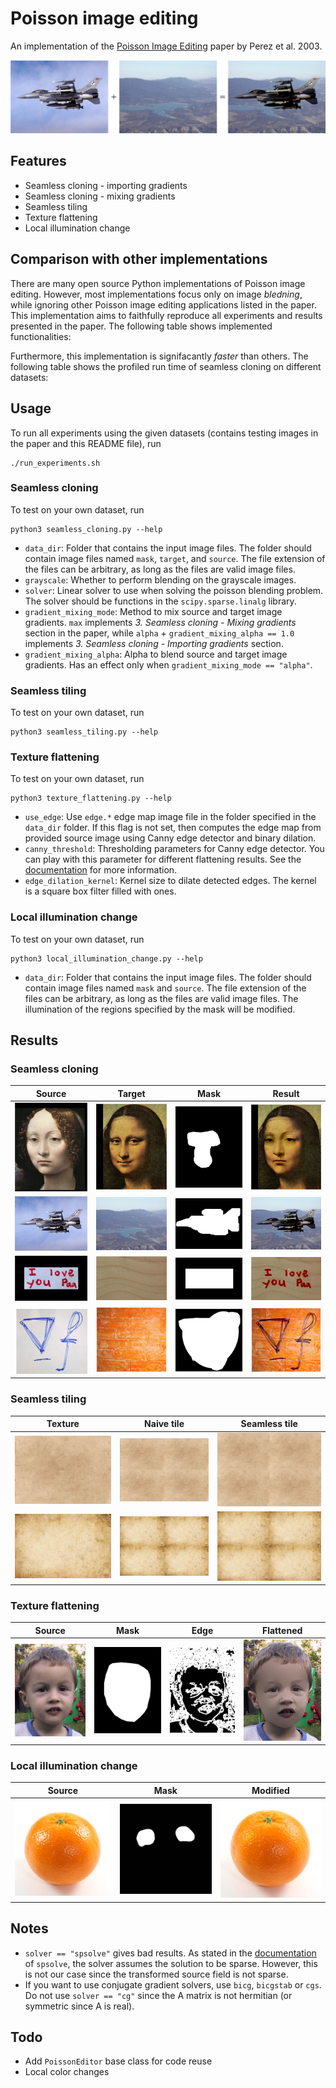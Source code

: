 # Poisson image editing

An implementation of the [Poisson Image Editing](https://dl.acm.org/doi/10.1145/882262.882269) paper by Perez et al. 2003.

![teaser](data/teaser.png)

## Features
- Seamless cloning - importing gradients
- Seamless cloning - mixing gradients
- Seamless tiling
- Texture flattening
- Local illumination change

## Comparison with other implementations
There are many open source Python implementations of Poisson image editing. However, most implementations focus only on image *bledning*, while ignoring other Poisson image editing applications listed in the paper. This implementation aims to faithfully reproduce all experiments and results presented in the paper. The following table shows implemented functionalities:
   
Furthermore, this implementation is signifacantly *faster* than others. The following table shows the profiled run time of seamless cloning on different datasets:


## Usage

To run all experiments using the given datasets (contains testing images in the paper and this README file), run
```
./run_experiments.sh
```

### Seamless cloning
To test on your own dataset, run
```
python3 seamless_cloning.py --help
```

- `data_dir`: Folder that contains the input image files. The folder should contain image files named `mask`, `target`, and `source`. The file extension of the files can be arbitrary, as long as the files are valid image files.
- `grayscale`: Whether to perform blending on the grayscale images.
- `solver`: Linear solver to use when solving the poisson blending problem. The solver should be functions in the `scipy.sparse.linalg` library.
- `gradient_mixing_mode`: Method to mix source and target image gradients. `max` implements *3. Seamless cloning - Mixing gradients* section in the paper, while `alpha` + `gradient_mixing_alpha == 1.0` implements *3. Seamless cloning - Importing gradients* section. 
- `gradient_mixing_alpha`: Alpha to blend source and target image gradients. Has an effect only when `gradient_mixing_mode == "alpha"`. 

### Seamless tiling
To test on your own dataset, run
```
python3 seamless_tiling.py --help
```

### Texture flattening
To test on your own dataset, run
```
python3 texture_flattening.py --help
```
- `use_edge`: Use `edge.*` edge map image file in the folder specified in the `data_dir` folder. If this flag is not set, then computes the edge map from provided source image using Canny edge detector and binary dilation.
- `canny_threshold`: Thresholding parameters for Canny edge detector. You can play with this parameter for different flattening results. See the [documentation](https://docs.opencv.org/4.x/da/d22/tutorial_py_canny.html) for more information.
- `edge_dilation_kernel`: Kernel size to dilate detected edges. The kernel is a square box filter filled with ones.

### Local illumination change
To test on your own dataset, run
```
python3 local_illumination_change.py --help
```
- `data_dir`: Folder that contains the input image files. The folder should contain image files named `mask` and `source`. The file extension of the files can be arbitrary, as long as the files are valid image files. The illumination of the regions specified by the mask will be modified.

## Results
### Seamless cloning
|Source|Target|Mask|Result|
|--|--|--|--|
|![src](data/test1/source.png)|![src](data/test1/target.png)|![src](data/test1/mask.png)|![src](data/test1/result.png)|
|![src](data/test2/source.jpg)|![src](data/test2/target.jpg)|![src](data/test2/mask.jpg)|![src](data/test2/result.png)|
|![src](data/test3/source.png)|![src](data/test3/target.png)|![src](data/test3/mask.png)|![src](data/test3/result.png)|
|![src](data/test4/source.png)|![src](data/test4/target.png)|![src](data/test4/mask.png)|![src](data/test4/result.png)|

### Seamless tiling
|Texture|Naive tile|Seamless tile|
|--|--|--|
|![](data/texture2/texture.jpg)|![](data/texture2/orig_tile.png)|![](data/texture2/new_tile.png)|
|![](data/texture3/texture.jpg)|![](data/texture3/orig_tile.png)|![](data/texture3/new_tile.png)|

### Texture flattening
|Source|Mask|Edge|Flattened|
|--|--|--|--|
|![](data/test5/source.jpg)|![](./data/test5/mask.png)|![](data/test5/edge_canny.png)|![](data/test5/result.png)|

### Local illumination change
|Source|Mask|Modified|
|--|--|--|
|![](data/illum1/source.jpg)|![](./data/illum1/mask.jpg)|![](data/illum1/result.png)|

## Notes
- `solver == "spsolve"` gives bad results. As stated in the [documentation](https://docs.scipy.org/doc/scipy/reference/generated/scipy.sparse.linalg.spsolve.html#scipy.sparse.linalg.spsolve) of `spsolve`, the solver assumes the solution to be sparse. However, this is not our case since the transformed source field is not sparse.
- If you want to use conjugate gradient solvers, use `bicg`, `bicgstab` or `cgs`. Do not use `solver == "cg"` since the A matrix is not hermitian (or symmetric since A is real).

## Todo
- Add `PoissonEditor` base class for code reuse
- Local color changes